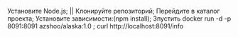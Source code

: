 Установите Node.js; ||
Клонируйте репозиторий;
Перейдите в каталог проекта;
Установите зависимости:(npm install); 
Зпустить docker run -d -p 8091:8091 azshoo/alaska:1.0 ;
curl http://localhost:8091/info

